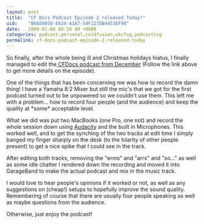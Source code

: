 ```yaml
---
layout: post
title:  "CF Docs Podcast Episode 2 released Today!"
uid:	"B66E0058-E624-A1A7-54F227DB4453EF98"
date:   2009-01-08 08:28 AM +0000
categories: podcast,personal,coldfusion,ukcfug,podcasting
permalink: cf-docs-podcast-episode-2-released-today
---
```

<p>
So finally, after the whole being ill and Christmas holidays hiatus, I finally managed to edit the<a title="UKCFUG | The UK ColdFusion User Group" href="http://www.ukcfug.org/archives.cfm/category/podcast"> CFDocs podcast from December</a> (Follow the link above to get more details on the episode). 
</p>
<p>
One of the things that has been concerning me was how to record the damn thing! I have a Yamaha 8:2 Mixer but still the mic's that we got for the first podcast turned out to be unpowered so we couldn't use them. This left me with a problem... how to record four people (and the audience) and keep the quality at *some* acceptable level.
</p>
<p>
What we did was put two MacBooks (one Pro, one not) and record the whole session down using <a title="Audacity: Free Audio Editor and Recorder" href="http://audacity.sourceforge.net/">Audacity</a> and the built in Microphones. This worked well, and to get the synching of the two tracks at edit time I simply banged my finger sharply on the desk (to the hilarity of other people present) to get a nice spike that I could see in the track.
</p>
<p>
After editing both tracks, removing the "erms" and "arrs" and "so..." as well as some idle chatter I rendered down the recording and moved it into GarageBand to make the actual podcast and mix in the music track.
</p>
<p>
I would love to hear people's opinions if it worked or not, as well as any suggestions on (cheap!) setups to hopefully improve the sound quality. Remembering of course that there are usually four people speaking as well as maybe questions from the audience.
</p>
<p>
Otherwise, just enjoy the podcast!
</p>